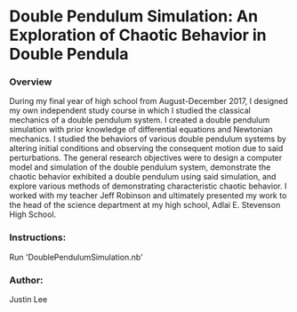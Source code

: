 Double Pendulum Simulation: An Exploration of Chaotic Behavior in Double Pendula
===

### Overview ###

During my final year of high school from August-December 2017, I designed my own independent study course in which I studied the classical mechanics of a double pendulum system. I created a double pendulum simulation with prior knowledge of differential equations and Newtonian mechanics. I studied the behaviors of various double pendulum systems by altering initial conditions and observing the consequent motion due to said perturbations. The general research objectives were to design a computer model and simulation of the double pendulum system, demonstrate the chaotic behavior exhibited a double pendulum using said simulation, and explore various methods of demonstrating characteristic chaotic behavior. I worked with my teacher Jeff Robinson and ultimately presented my work to the head of the science department at my high school, Adlai E. Stevenson High School. 

### Instructions: ###

Run 'DoublePendulumSimulation.nb'

### Author: ###
Justin Lee
